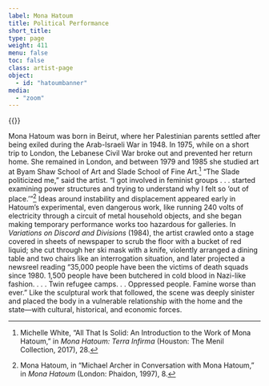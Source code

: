 ```yaml
---
label: Mona Hatoum
title: Political Performance
short_title:
type: page
weight: 411
menu: false
toc: false
class: artist-page
object:
  - id: "hatoumbanner"
media:
  - "zoom"
---
```

{{<q-figure id="hatoumbanner">}}

Mona Hatoum was born in Beirut, where her Palestinian parents settled after being exiled during the Arab-Israeli War in 1948. In 1975, while on a short trip to London, the Lebanese Civil War broke out and prevented her return home. She remained in London, and between 1979 and 1985 she studied art at Byam Shaw School of Art and Slade School of Fine Art.[^1] “The Slade politicized me,” said the artist. “I got involved in feminist groups . . . started examining power structures and trying to understand why I felt so ‘out of place.’”[^2] Ideas around instability and displacement appeared early in Hatoum’s experimental, even dangerous work, like running 240 volts of electricity through a circuit of metal household objects, and she began making temporary performance works too hazardous for galleries. In *Variations on Discord and Divisions* (1984), the artist crawled onto a stage covered in sheets of newspaper to scrub the floor with a bucket of red liquid; she cut through her ski mask with a knife, violently arranged a dining table and two chairs like an interrogation situation, and later projected a newsreel reading “35,000 people have been the victims of death squads since 1980. 1,500 people have been butchered in cold blood in Nazi-like fashion. . . . Twin refugee camps. . . Oppressed people. Famine worse than ever.” Like the sculptural work that followed, the scene was deeply sinister and placed the body in a vulnerable relationship with the home and the state—with cultural, historical, and economic forces.

[^1]: Michelle White, “All That Is Solid: An Introduction to the Work of Mona Hatoum,” in *Mona Hatoum: Terra Infirma* (Houston: The Menil Collection, 2017), 28.

[^2]: Mona Hatoum, in “Michael Archer in Conversation with Mona Hatoum,” in *Mona Hatoum* (London: Phaidon, 1997), 8.
